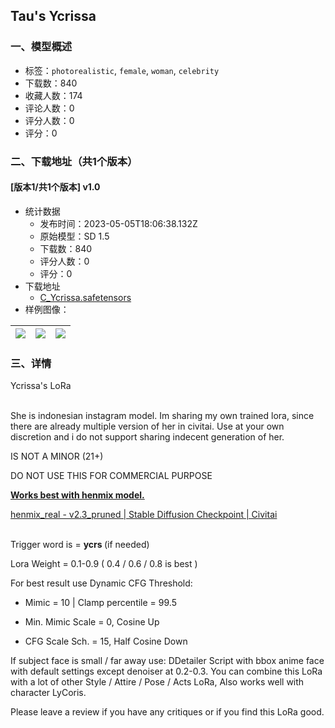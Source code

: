## Tau's Ycrissa
### 一、模型概述

- 标签：`photorealistic`, `female`, `woman`, `celebrity`
- 下载数：840
- 收藏人数：174
- 评论人数：0
- 评分人数：0
- 评分：0

### 二、下载地址（共1个版本）

#### [版本1/共1个版本] v1.0 

- 统计数据
  - 发布时间：2023-05-05T18:06:38.132Z
  - 原始模型：SD 1.5
  - 下载数：840
  - 评分人数：0
  - 评分：0
- 下载地址
  - [C_Ycrissa.safetensors](https://civitai.com/api/download/models/63275)
- 样例图像：

| <img src="https://image.civitai.com/xG1nkqKTMzGDvpLrqFT7WA/ecc35a72-15b7-49cb-96e9-a396ed4106e1/width=450/697711.jpeg" /> | <img src="https://image.civitai.com/xG1nkqKTMzGDvpLrqFT7WA/672cacc2-ee98-4b44-b34d-41a832ab8831/width=450/697714.jpeg" /> | <img src="https://image.civitai.com/xG1nkqKTMzGDvpLrqFT7WA/ee2ae973-183a-4918-a406-18f28c3aa83f/width=450/697912.jpeg" /> |
| ---- | ---- | ---- |


### 三、详情
<p>Ycrissa's LoRa</p><p><br />She is indonesian instagram model. Im sharing my own trained lora, since there are already multiple version of her in civitai. Use at your own discretion and i do not support sharing indecent generation of her.</p><p>IS NOT A MINOR (21+)</p><p>DO NOT USE THIS FOR COMMERCIAL PURPOSE</p><p><strong><u>Works best with henmix model.</u></strong></p><p><a target="_blank" rel="ugc" href="https://civitai.com/models/20282?modelVersionId=54596">henmix_real - v2.3_pruned | Stable Diffusion Checkpoint | Civitai</a></p><p><br />Trigger word is = <strong>ycrs </strong>(if needed)</p><p>Lora Weight = 0.1-0.9 ( 0.4 / 0.6 / 0.8 is best )</p><p></p><p>For best result use Dynamic CFG Threshold:</p><ul><li><p>Mimic = 10 | Clamp percentile = 99.5</p></li><li><p>Min. Mimic Scale = 0, Cosine Up</p></li><li><p>CFG Scale Sch. = 15, Half Cosine Down</p></li></ul><p></p><p>If subject face is small / far away use: DDetailer Script with bbox anime face with default settings except denoiser at 0.2-0.3. You can combine this LoRa with a lot of other Style / Attire / Pose / Acts LoRa, Also works well with character LyCoris.</p><p></p><p>Please leave a review if you have any critiques or if you find this LoRa good.</p>